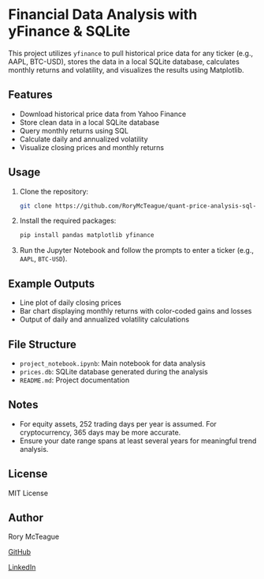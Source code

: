 
# Financial Data Analysis with yFinance & SQLite

This project utilizes `yfinance` to pull historical price data for any ticker (e.g., AAPL, BTC-USD), stores the data in a local SQLite database, calculates monthly returns and volatility, and visualizes the results using Matplotlib.

## Features

- Download historical price data from Yahoo Finance
- Store clean data in a local SQLite database
- Query monthly returns using SQL
- Calculate daily and annualized volatility
- Visualize closing prices and monthly returns

## Usage

1. Clone the repository:
   ```bash
   git clone https://github.com/RoryMcTeague/quant-price-analysis-sql-python.git
   ```

2. Install the required packages:
   ```bash
   pip install pandas matplotlib yfinance
   ```

3. Run the Jupyter Notebook and follow the prompts to enter a ticker (e.g., `AAPL`, `BTC-USD`).

## Example Outputs

- Line plot of daily closing prices
- Bar chart displaying monthly returns with color-coded gains and losses
- Output of daily and annualized volatility calculations

## File Structure

- `project_notebook.ipynb`: Main notebook for data analysis
- `prices.db`: SQLite database generated during the analysis
- `README.md`: Project documentation

## Notes

- For equity assets, 252 trading days per year is assumed. For cryptocurrency, 365 days may be more accurate.
- Ensure your date range spans at least several years for meaningful trend analysis.

## License

MIT License

## Author

Rory McTeague

[GitHub](https://github.com/RoryMcTeague/)

[LinkedIn](https://www.linkedin.com/in/rory-mcteague-b78637161/)
